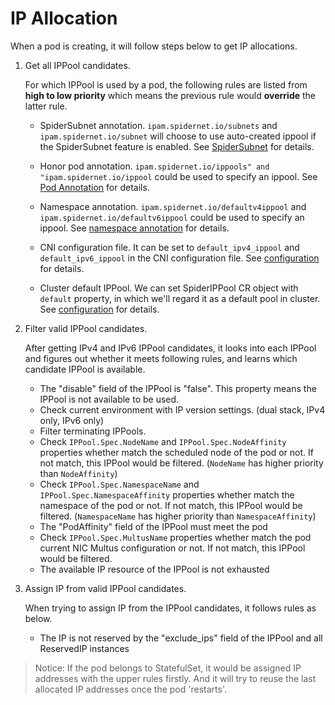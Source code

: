 # IP Allocation

When a pod is creating, it will follow steps below to get IP allocations.

1. Get all IPPool candidates.

    For which IPPool is used by a pod, the following rules are listed from **high to low priority** which means the previous rule would **override** the latter rule.

    * SpiderSubnet annotation. `ipam.spidernet.io/subnets` and `ipam.spidernet.io/subnet` will choose to use auto-created ippool if the SpiderSubnet feature is enabled. See [SpiderSubnet](../usage/spider-subnet.md) for details.

    * Honor pod annotation. `ipam.spidernet.io/ippools" and "ipam.spidernet.io/ippool` could be used to specify an ippool. See [Pod Annotation](../concepts/annotation.md) for details.

    * Namespace annotation. `ipam.spidernet.io/defaultv4ippool` and `ipam.spidernet.io/defaultv6ippool` could be used to specify an ippool. See [namespace annotation](../concepts/annotation.md) for details.

    * CNI configuration file. It can be set to `default_ipv4_ippool` and `default_ipv6_ippool` in the CNI configuration file. See [configuration](../concepts/config.md) for details.

    * Cluster default IPPool. We can set SpiderIPPool CR object with `default` property, in which we'll regard it as a default pool in cluster.  See [configuration](../concepts/spiderippool.md) for details.

2. Filter valid IPPool candidates.

    After getting IPv4 and IPv6 IPPool candidates, it looks into each IPPool and figures out whether it meets following rules, and learns which candidate IPPool is available.

    * The "disable" field of the IPPool is "false". This property means the IPPool is not available to be used.
    * Check current environment with IP version settings. (dual stack, IPv4 only, IPv6 only)
    * Filter terminating IPPools.
    * Check `IPPool.Spec.NodeName` and `IPPool.Spec.NodeAffinity` properties whether match the scheduled node of the pod or not. If not match, this IPPool would be filtered. (`NodeName` has higher priority than `NodeAffinity`)
    * Check `IPPool.Spec.NamespaceName` and `IPPool.Spec.NamespaceAffinity` properties whether match the namespace of the pod or not. If not match, this IPPool would be filtered. (`NamespaceName` has higher priority than `NamespaceAffinity`)
    * The "PodAffinity" field of the IPPool must meet the pod
    * Check `IPPool.Spec.MultusName` properties whether match the pod current NIC Multus configuration or not. If not match, this IPPool would be filtered.
    * The available IP resource of the IPPool is not exhausted

3. Assign IP from valid IPPool candidates.

    When trying to assign IP from the IPPool candidates, it follows rules as below.

    * The IP is not reserved by the "exclude_ips" field of the IPPool and all ReservedIP instances

> Notice: If the pod belongs to StatefulSet, it would be assigned IP addresses with the upper rules firstly. And it will try to reuse the last allocated IP addresses once the pod 'restarts'. 
